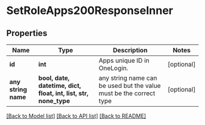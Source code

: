 # SetRoleApps200ResponseInner


## Properties
Name | Type | Description | Notes
------------ | ------------- | ------------- | -------------
**id** | **int** | Apps unique ID in OneLogin. | [optional] 
**any string name** | **bool, date, datetime, dict, float, int, list, str, none_type** | any string name can be used but the value must be the correct type | [optional]

[[Back to Model list]](../README.md#documentation-for-models) [[Back to API list]](../README.md#documentation-for-api-endpoints) [[Back to README]](../README.md)


